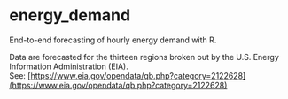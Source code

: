 # energy_demand
End-to-end forecasting of hourly energy demand with R.

Data are forecasted for the thirteen regions broken out by the U.S. Energy Information Administration (EIA).  
See: [https://www.eia.gov/opendata/qb.php?category=2122628](https://www.eia.gov/opendata/qb.php?category=2122628)
